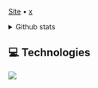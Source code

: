 <a href="https://pikachusite.vercel.app/">Site</a>  •  <a href="https://x.com/ThePikachuDev">x</a>  


<details>
 <summary>Github stats</summary>
| <img align="center" src="https://github-readme-stats.vercel.app/api?username=ThePikachuDev&show_icons=true&theme=tokyonight" alt="Pikachu's github stats" /> |<img align="center" src="https://github-readme-stats.vercel.app/api/top-langs/?username=ThePikachuDev&layout=compact&theme=tokyonight&langs_count=4" />
</details>

## 💻 Technologies

 <a href="https://skillicons.dev">
    <img src="https://skillicons.dev/icons?i=js,linux,java,python,neovim,ts,nodejs,react,vite,tailwind,styledcomponents,sass,materialui,mongodb,git,github,vscode,figma,&perline=16" />
  </a>

